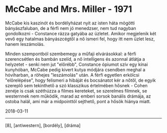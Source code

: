 # McCabe and Mrs. Miller - 1971

McCabe kis kaszinót és bordélyházat nyit az isten háta mögötti bányászfaluban, de a férfi nem jó menedzser, nem tud nagyban gondolkozni - Constance rázza gatyába az üzletet. Amikor megjelenik két vevő egy hatalmas bányászcégtől a nő ismeri fel, hogy itt nem üzlet lesz, hanem leszámolás.

Minden szempontból szembemegy a műfaji elvárásokkal: a férfi szerencsétlen és bambán szelíd, a nő intelligens és azonnal átlátja a helyzetet - senki nem jut "előrébb", Constance ópiumot szív egy kínai kunyhóban, McCabe pedig kivert kutya módjára csendben meghal a hóviharban, a röhejes "leszámolás" után. A férfi egyetlen erkölcsi "előrelépése", hogy felismeri a hibáját és bocsánatot kér a nőtől, de egyik szereplő sem tekinthető a szó klasszikus értelmében hősnek - Cohen zenéje is csak széthúzza a filmes kereteket, se szerelmes filmnek, se westernnek nem működik, marad az emberi sorsok banális drámája, az ostoba halál, ami már a midpointtól sejthető, pont a hősök hiánya miatt.

2018-03-11

----

[8], [antiwestern], [bordély], [dráma]
